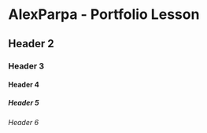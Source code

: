 # AlexParpa - Portfolio Lesson
##  Header 2
### Header 3
#### Header 4
##### Header 5
###### Header 6

 
